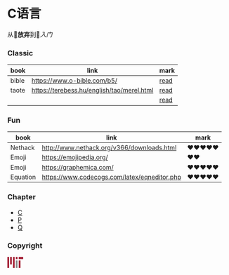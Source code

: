 # C语言
从&#129402;<strong>放弃</strong>到🥰<em>入门</em>

### Classic
book | link | mark
--- | --- | ---
bible | https://www.o-bible.com/b5/ | [read](https://www.o-bible.com/b5/)
taote | https://terebess.hu/english/tao/merel.html | [read](https://terebess.hu/english/tao/merel.html)
&nbsp;|&nbsp;                                      | [read](https://coolshell.cn/articles/1794.html)

### Fun
book | link | mark
--- | --- | ---
Nethack | http://www.nethack.org/v366/downloads.html | :heart::heart::heart::heart::heart:
Emoji | https://emojipedia.org/ | :heart::heart:
Emoji | https://graphemica.com/ | :heart::heart::heart::heart::heart:
Equation | https://www.codecogs.com/latex/eqneditor.php | :heart::heart::heart::heart::heart:



### Chapter
<!---
* Unordered list can use asterisks
- Or minuses
+ Or pluses
-------------
C == C Language
P == Problem && Solution
Q == Quick Step
-->
+ [C](C/C.md)
+ [P](P/P.md)
+ [Q](Q/Q.md)

### Copyright
<!-- 
![mit|36x28,20%](mit.svg.png "mit") 
-->
<img src="mit.svg.png" width="36" height="25">

